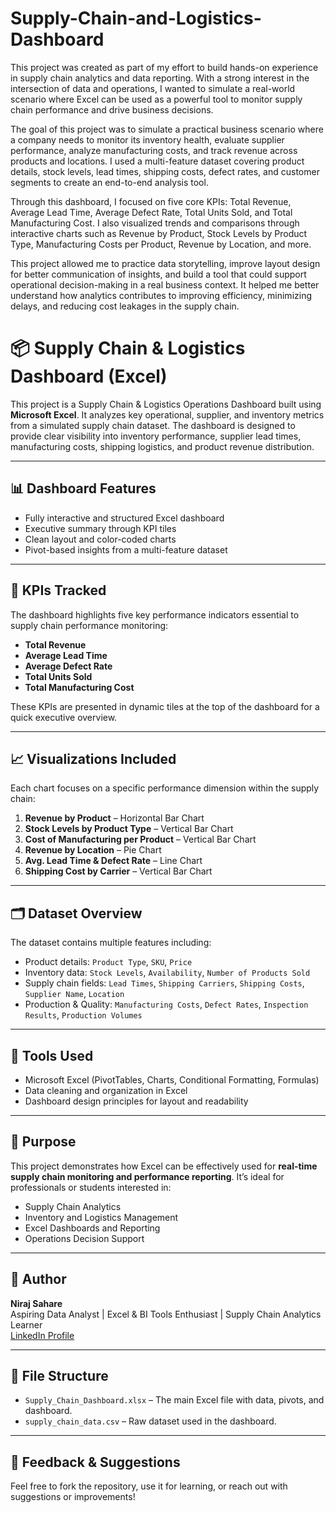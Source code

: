 # Supply-Chain-and-Logistics-Dashboard
This project was created as part of my effort to build hands-on experience in supply chain analytics and data reporting. With a strong interest in the intersection of data and operations, I wanted to simulate a real-world scenario where Excel can be used as a powerful tool to monitor supply chain performance and drive business decisions.

The goal of this project was to simulate a practical business scenario where a company needs to monitor its inventory health, evaluate supplier performance, analyze manufacturing costs, and track revenue across products and locations. I used a multi-feature dataset covering product details, stock levels, lead times, shipping costs, defect rates, and customer segments to create an end-to-end analysis tool.

Through this dashboard, I focused on five core KPIs: Total Revenue, Average Lead Time, Average Defect Rate, Total Units Sold, and Total Manufacturing Cost. I also visualized trends and comparisons through interactive charts such as Revenue by Product, Stock Levels by Product Type, Manufacturing Costs per Product, Revenue by Location, and more.

This project allowed me to practice data storytelling, improve layout design for better communication of insights, and build a tool that could support operational decision-making in a real business context. It helped me better understand how analytics contributes to improving efficiency, minimizing delays, and reducing cost leakages in the supply chain.

# 📦 Supply Chain & Logistics Dashboard (Excel)

This project is a Supply Chain & Logistics Operations Dashboard built using **Microsoft Excel**. It analyzes key operational, supplier, and inventory metrics from a simulated supply chain dataset. The dashboard is designed to provide clear visibility into inventory performance, supplier lead times, manufacturing costs, shipping logistics, and product revenue distribution.

---

## 📊 Dashboard Features

- Fully interactive and structured Excel dashboard
- Executive summary through KPI tiles
- Clean layout and color-coded charts
- Pivot-based insights from a multi-feature dataset

---

## 🧾 KPIs Tracked

The dashboard highlights five key performance indicators essential to supply chain performance monitoring:

- **Total Revenue**  
- **Average Lead Time**  
- **Average Defect Rate**  
- **Total Units Sold**  
- **Total Manufacturing Cost**

These KPIs are presented in dynamic tiles at the top of the dashboard for a quick executive overview.

---

## 📈 Visualizations Included

Each chart focuses on a specific performance dimension within the supply chain:

1. **Revenue by Product** – Horizontal Bar Chart  
2. **Stock Levels by Product Type** – Vertical Bar Chart  
3. **Cost of Manufacturing per Product** – Vertical Bar Chart  
4. **Revenue by Location** – Pie Chart  
5. **Avg. Lead Time & Defect Rate** – Line Chart  
6. **Shipping Cost by Carrier** – Vertical Bar Chart  

---

## 🗂️ Dataset Overview

The dataset contains multiple features including:

- Product details: `Product Type`, `SKU`, `Price`
- Inventory data: `Stock Levels`, `Availability`, `Number of Products Sold`
- Supply chain fields: `Lead Times`, `Shipping Carriers`, `Shipping Costs`, `Supplier Name`, `Location`
- Production & Quality: `Manufacturing Costs`, `Defect Rates`, `Inspection Results`, `Production Volumes`

---

## 🔧 Tools Used

- Microsoft Excel (PivotTables, Charts, Conditional Formatting, Formulas)
- Data cleaning and organization in Excel
- Dashboard design principles for layout and readability

---

## 🎯 Purpose

This project demonstrates how Excel can be effectively used for **real-time supply chain monitoring and performance reporting**. It’s ideal for professionals or students interested in:

- Supply Chain Analytics
- Inventory and Logistics Management
- Excel Dashboards and Reporting
- Operations Decision Support

---

## 📌 Author

**Niraj Sahare**  
Aspiring Data Analyst | Excel & BI Tools Enthusiast | Supply Chain Analytics Learner  
[LinkedIn Profile](https://www.linkedin.com/in/niraj-sahare-721b851b3)

---

## 📁 File Structure

- `Supply_Chain_Dashboard.xlsx` – The main Excel file with data, pivots, and dashboard.
- `supply_chain_data.csv` – Raw dataset used in the dashboard.

---

## 💬 Feedback & Suggestions

Feel free to fork the repository, use it for learning, or reach out with suggestions or improvements!

